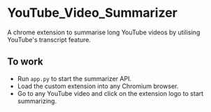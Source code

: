 # YouTube_Video_Summarizer
A chrome extension to summarise long YouTube videos by utilising YouTube's transcript feature.
## To work
- Run ```app.py``` to start the summarizer API.
- Load the custom extension into any Chromium browser.
- Go to any YouTube video and click on the extension logo to start summarizing.

